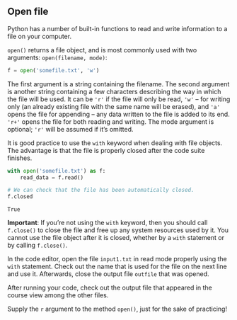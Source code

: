 ## Open file
Python has a number of built-in functions to read and write information to a file on your computer.

`open()` returns a file object, and is most commonly used with two arguments: `open(filename, mode)`:
```python
f = open('somefile.txt', 'w')
```
The first argument is a string containing the filename. The second argument is another string containing
a few characters describing the way in which the file will be used. It can be `'r'` if the file
will only be read, `'w'` – for writing only (an already existing file with the same name will be erased), and
`'a'` opens the file for appending – any data written to the file is added to its end.
`'r+'` opens the file for both reading and writing. The mode argument is optional; `'r'` will be assumed
if it’s omitted.

It is good practice to use the `with` keyword when dealing with file objects. The advantage is that the
file is properly closed after the code suite finishes.

```python
with open('somefile.txt') as f:
    read_data = f.read()

# We can check that the file has been automatically closed.
f.closed
```
```text
True
```
**Important**: If you’re not using the `with` keyword, then you should call `f.close()` to close the file and 
free up any system resources used by it. You cannot use the file object after it is closed, whether by a `with` statement or by calling `f.close()`.

In the code editor, open the file `input1.txt` in read mode properly using the `with` statement. Check out the
name that is used for the file on the next line and use it. Afterwards, close the output file `outfile` that was opened. 

After running your code, check out the output file that appeared in the course view among the other files.

<div class="hint">Supply the <code>r</code> argument to the method <code>open()</code>,
just for the sake of practicing!</div>
